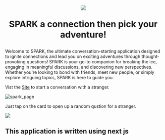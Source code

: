 <h1 align="center"> 

![](public/cardSpark.svg) 

SPARK a connection then pick your adventure!

</h1>


Welcome to SPARK, the ultimate conversation-starting application designed to ignite connections and lead you on exciting adventures through thought-provoking questions! SPARK is your go-to companion for breaking the ice, engaging in meaningful discussions, and discovering new perspectives. Whether you're looking to bond with friends, meet new people, or simply explore intriguing topics, SPARK is here to guide you.

Vist the [Site](https://randomspark.netlify.app/) to start a conversation with a stranger.

![spark_page](public/spark_page.png)

Just tap on the card to open up a random qustion for a stranger.

![](public/spark_qust.png)

## This application is written using next js